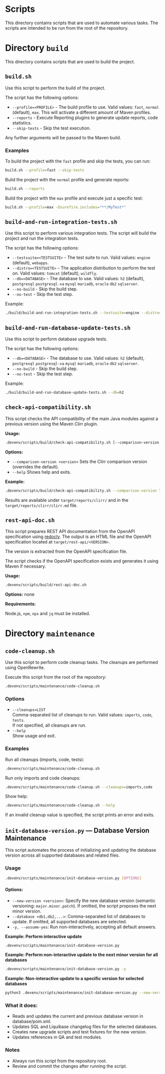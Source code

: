 # Scripts

This directory contains scripts that are used to automate various tasks. 
The scripts are intended to be run from the root of the repository.

# Directory `build`

This directory contains scripts that are used to build the project.

## `build.sh`

Use this script to perform the build of the project.

The script has the following options:

- `--profile=<PROFILE>` - The build profile to use. Valid values: `fast`, `normal` (default), `max`. This will activate a different amount of Maven profiles.
- `--reports` - Execute Reporting plugins to generate update reports, code statistics.
- `--skip-tests` - Skip the test execution.

Any further arguments will be passed to the Maven build. 

### Examples

To build the project with the `fast` profile and skip the tests, you can run:

```bash
build.sh --profile=fast --skip-tests
```

Build the project with the `normal` profile and generate reports:
```bash
build.sh --reports
```

Build the project with the `max` profile and execute just a specific test:
```bash
build.sh --profile=max -Dsurefire.includes="**/MyTest*"
```

## `build-and-run-integration-tests.sh`

Use this script to perform various integration tests. 
The script will build the project and run the integration tests.

The script has the following options:

- `--testsuite=<TESTSUITE>` - The test suite to run. Valid values: `engine` (default), `webapps`.
- `--distro=<TESTSUITE>` - The application distribution to perform the test on. Valid values: `tomcat` (default), `wildfly`.
- `--db=<DATABASE>` - The database to use. Valid values: `h2` (default), `postgresql` `postgresql-xa` `mysql` `mariadb`, `oracle` `db2` `sqlserver`.
- `--no-build` - Skip the build step.
- `--no-test` - Skip the test step.

Example:

```bash
./build/build-and-run-integration-tests.sh --testsuite=engine --distro=wildfly --db=h2
```

## `build-and-run-database-update-tests.sh`

Use this script to perform database upgrade tests.

The script has the following options:

- `--db=<DATABASE>` - The database to use. Valid values: `h2` (default), `postgresql` `postgresql-xa` `mysql` `mariadb`, `oracle` `db2` `sqlserver`.
- `--no-build` - Skip the build step.
- `--no-test` - Skip the test step.

Example:

```bash
./build/build-and-run-database-update-tests.sh --db=h2
```

## `check-api-compatibility.sh`

This script checks the API compatibility of the main Java modules against a previous version using the Maven Clirr plugin.

**Usage:**
```bash
.devenv/scripts/build/check-api-compatibility.sh [--comparison-version <version>] [--help]
```

**Options:** 
- `--comparison-version <version>` Sets the Clirr comparison version (overrides the default).</version>
- `--help` Shows help and exits.


**Example:**
```bash
.devenv/scripts/build/check-api-compatibility.sh --comparison-version 7.24.0
``` 

Results are available under `target/reports/clirr/` and in the `target/reports/clirr/clirr.md` file.

## `rest-api-doc.sh`

This script prepares REST API documentation from the OpenAPI specification using [redocly](https://redocly.com/).
The output is an HTML file and the OpenAPI specification located at `target/rest-api/<VERSION>`.

The version is extracted from the OpenAPI specification file.

The script checks if the OpenAPI specification exists and generates it using Maven if necessary.

**Usage:**
```bash
.devenv/scripts/build/rest-api-doc.sh
```

**Options:** 
none

**Requirements:**

Node.js, `npm`, `npx` and `jq` must be installed.  

# Directory `maintenance`

## `code-cleanup.sh`

Use this script to perform code cleanup tasks. 
The cleanups are performed using OpenRewrite.

Execute this script from the root of the repository:

```bash
.devenv/scripts/maintenance/code-cleanup.sh
```

### Options

- `--cleanups=LIST`  
  Comma-separated list of cleanups to run. Valid values: `imports`, `code`, `tests`.  
  If not specified, all cleanups are run.
- `--help`  
  Show usage and exit.

### Examples

Run all cleanups (imports, code, tests):

```bash
.devenv/scripts/maintenance/code-cleanup.sh
```

Run only imports and code cleanups:

```bash
.devenv/scripts/maintenance/code-cleanup.sh --cleanups=imports,code
```

Show help:

```bash
.devenv/scripts/maintenance/code-cleanup.sh --help
```

If an invalid cleanup value is specified, the script prints an error and exits.

## `init-database-version.py` — Database Version Maintenance

This script automates the process of initializing and updating the database version across all supported databases and related files.

### Usage
```bash
.devenv/scripts/maintenance/init-database-version.py [OPTIONS]
```

#### Options:

- `--new-version <version>`: Specify the new database version (semantic versioning: `major.minor.patch`). If omitted, the script proposes the next minor version.
- `--database <db1,db2,...>`: Comma-separated list of databases to update. If omitted, all supported databases are selected.
- `-y, --assume-yes`: Run non-interactively, accepting all default answers.

**Example: Perform interactive update**

```bash
.devenv/scripts/maintenance/init-database-version.py
```

**Example: Perform non-interactive update to the next minor version for all databases**

```bash
.devenv/scripts/maintenance/init-database-version.py -y
```

**Example: Non-interactive update to a specific version for selected databases**

```bash
python3 .devenv/scripts/maintenance/init-database-version.py --new-version 7.25.0 --database postgres,mysql -y
```

### What it does:

- Reads and updates the current and previous database version in database/pom.xml.
- Updates SQL and Liquibase changelog files for the selected databases.
- Creates new upgrade scripts and test fixtures for the new version.
- Updates references in QA and test modules.

### Notes
- Always run this script from the repository root.
- Review and commit the changes after running the script.
